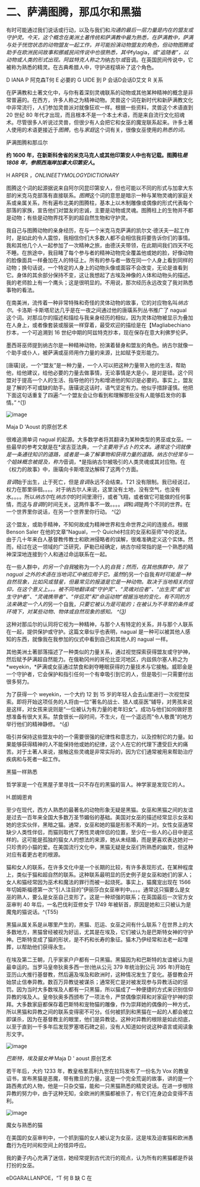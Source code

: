 

# 二、萨满图腾，那瓜尔和黑猫

有时可能通过我们说话或行动，以及与我们和*沟通的最后一层力量是内在的盟友或守护灵。今天，这个概念在美洲土著传统和萨满教中最为熟悉，在萨满教中，萨满与处于恍惚状态的动物盟友一起工作，并可能扮演动物盟友的角色，但动物图腾或助手在欧洲民间故事和挪威民间传说中也很熟悉，其中*fylagia，*或“追随者”，以动物或人类的形式出现。阿兹特克人称之为*纳古尔*或*音调。在英国民间传说中，它被称为熟悉的精灵。在古典希腊人中，守护进程填补了这个角色。

D IANA P 阿克森T何 E 必要的 G UIDE 到 P 会话D会话D艾文 R 关系

在萨满教和土著文化中，与你有着深刻灵魂联系的动物或其他某种精神的概念是非常普遍的。在西方，许多人称之为精神动物。灵兽这个词在新时代和新萨满教文化中非常流行，人们参加灵兽派对就像狂欢一样。根据一些资料，灵兽这个术语直到 20 世纪 80 年代才出现，而且根本不是一个本土术语，而是来自流行文化招魂术。尽管很多人听说过灵兽，但很少有人会把它和女巫的魔宠联系起来。许多土著人使用的术语更接近于*图腾*，也与*家庭*这个词有关，很像女巫使用的*熟悉的词。*

萨满图腾和那瓜尔

**约 1600 年，在新斯科舍省的米克马克人或其他印第安人中也有记载。图腾柱*是 1808 年，参照西海岸加拿大印第安人*。**

H ARPER ，*ONLINEETYMOLOGYDICTIONARY*

图腾这个词的起源据说来自阿尔冈昆印第安人，但也可能以不同的形式与加拿大东部的米克马克部落有直接联系。*图腾*这个词的意思是暗示一种与某物灵魂的家庭关系或亲属关系，所有遍布北美的图腾柱，基本上以木制雕像或偶像的形式代表每个部落的家族，宣告他们对盟友的忠诚，主要是动物或灵魂。图腾柱上的生物并不都是动物；有些是动物界找不到的超自然生物和守护灵。

我自己与图腾动物的亲身经历，在与一个米克马克萨满的凯尔文·德沃夫一起工作时，是如此的令人震惊，我相信你们大多数人都不会相信我将要告诉你们的事情。我和其他几个人一起参加了一次精神之旅，由德沃夫带领，在此期间我们四天不吃不睡。在旅途中，我目睹了每个参与者的精神动物完全覆盖他或她的脸，好像动物的脸像面具一样叠加在人的特征上。所有的参与者一致在同一个人身上看到同样的动物；换句话说，一个特定的人身上的动物头像或面容不会改变，无论是谁看到它。身体的其余部分保持不变，这让我想起了古埃及神像的人体和动物头的描述。我的老师脸上有一个鹰头；这是很明显的。不用说，那次经历永远改变了我对熟悉事物的看法。

在南美洲，流传着一种非常特殊和奇怪的灵体动物的故事，它的对应物名叫*纳古尔*。卡洛斯·卡斯塔尼达几乎是在一夜之间通过他的唐璜系列丛书推广了 nagual 这个词。对那瓜尔的描述和描绘与我亲身经历的相似，因为灵体动物被显示为叠加在人身上，或者像套装或服装一样穿着，最受欢迎的描绘是在【Magliabechiano 抄本，一个可追溯到 16 世纪中期的阿兹特克抄本，现在保存在意大利佛罗伦萨。

墨西哥巫师提到纳古尔是一种精神动物，扮演着替身和盟友的角色。纳古尔就像一个助手或仆人，被萨满或巫师用作力量的来源，比如赋予变形能力。

[唐璜]说，一个“盟友”是一种力量，一个人可以把这种力量带入他的生活，帮助他，给他建议，给他必要的力量去做事情，无论事情是大是小，是对是错。这个同盟对于提高一个人的生活、指导他的行为和增进他的知识是必要的。事实上，盟友是了解的不可或缺的助手。唐璜说这话时，语气坚定有力。他似乎措辞谨慎。他把下面这句话重复了四遍:“一个盟友会让你看到和理解那些没有人能够启发你的事情。” ^([1](9781620558478_nts.xhtml#nt9))

![image](images/9781620558478_004.jpg)

Maja D 'Aoust 的原创艺术

很难追溯单词 nagual 的起源。大多数学者将其翻译为某种类型的男巫或女巫。一些最早的参考文献是在*波吉亚法典，*一个主要用于占卜的文本。通常这个词就像是一条通往知识的道路，或者是一条了解事物和获得力量的道路。纳古尔经常与一个姐妹概念被提及，称为*音调，*是指纳古尔被吸引的人类灵魂或其对应物。在《权力的故事》中，唐璜向卡斯塔涅达解释了这两个方面。

*音调*始于出生，止于死亡，但是*音调*永远不会结束。T21 没有限制。我已经说过，权力在那里徘徊。。。。对于纳古尔人来说，这里没有土地，没有空气，也没有水。。。。所以*纳古尔*在*纳古尔*的时间里滑行，或者飞翔，或者做它可能做的任何事情，而这与*音调*的时间无关。这两件事不一致。。。。*调*和*调*是两个不同的世界。在一个世界里你说话，在另一个世界里你行动。 ^([2](9781620558478_nts.xhtml#nt10))

这个盟友，或助手精神，不知何故成为精神世界和生命世界之间的连接点。根据 Benson Saler 在他的文章“Nagual，一个 Quiché村庄的女巫和巫师”中的说法，由于几十年来白人基督教传教士和欧洲侵略者的误解，很难准确定义这个实体。然而，经过在这一领域的广泛研究，萨勒已经确定，纳古尔经常指的是一个熟悉的精神深深地连接到个人和通过命运联系在一起。

在一些人群中，*的另一个自我*被称为一个人的*自我；然而，在其他族群中，除了 *nagual* 之外的术语在当地词汇中被应用于它。虽然*的另一个自我*有时可能是一种自然现象，比如风或彗星，但最常见的报道是它是一种动物。取决于当地相关的信仰，在这个意义上。。。被不同地翻译成“守护灵”、“灵魂对应者”、“出生灵”或“出生守护者”、“灵魂携带者”、“伴侣灵”和“命运动物”根据当地的变化，有不同的方法来确定一个人的*另一个自我，*只要它被认为是可能的；在被认为不寻常的条件或环境下，对某些动物、物体或自然现象的感知。 ^([3](9781620558478_nts.xhtml#nt11))*

这种对那瓜尔的认同将它视为一种精神，与那个人有特定的关系，并与那个人联系在一起，提供保护或守护。这篇文章似乎也表明，nagual 是一种可以被其他人感知的东西，就像我在我参加的仪式中看到自己和其他人的 nagual 一样。

其他美洲土著部落描述了一种类似的力量关系，通过视觉探索获得盟友或守护神，然后赋予萨满超自然能力。在俄勒冈州的哥伦比亚河地区，内兹佩尔塞人称之为 *weyekin，*萨满或女巫通过禁食和剥夺睡眠获得的力量技术与它接触。威耶金是一个守护者，它会保护和指引任何一个有幸吸引到它的人，但是吸引一只需要付出很多努力。

为了获得一个 weyekin，一个大约 12 到 15 岁的年轻人会去山里进行一次视觉探索。即将开始这项任务的人将由一位“著名的战士、猎人或巫医”辅导，对男孩来说是这样，对女孩来说则是“一位被认为有力量的老年妇女”。成功与他们如何做好思想准备有很大关系。禁食很长一段时间，不生火，在一个遥远而“令人敬畏”的地方举行他们的精神静修。 ^([4](9781620558478_nts.xhtml#nt12))

吸引并保持这些盟友中的一个需要很强的纪律性和意志力，以及控制它的力量。如果能够获得精神的人不能保持他或她的纪律，这个人在它的代理下遭受巨大的痛苦。对于土著人来说，接触这些灵魂是非常实际的，因为它们通常被用来帮助治疗疾病和与死者一起工作。

黑猫一样熟悉

哲学家是一个在黑屋子里寻找一只不存在的黑猫的盲人。神学家是发现它的人。

H.朗姆恩肯

至少在现代，西方人熟悉的最著名的动物形象无疑是黑猫。女巫和黑猫之间的友谊是过去一百年来全国大多数万圣节媚俗的基础。美国对女巫的描述经常显示女巫和她的忠实伙伴，黑暗之猫。通常，女巫和她的猫是形影不离的一对。女性女巫通常缺少人类性伴侣，而猫则取代了男性灵魂伴侣的位置，至少在一些人的心目中是这样的。这可能是孤独的猫女人的想法的来源，她从未结婚，而是更喜欢表达她对一只珍贵的小猫的爱。在美国流行文化中，黑猫无疑是女巫们所熟悉的幽灵，但这种对应有着更古老的根源。

猫和女人的联系，在许多文化中是一个长期的比较，有许多表现形式，在某种程度上，类似于猫和超自然的联系。这种联系最明显的历史例子是女巫和她们的家人；女人和猫经常因为巫术和魔法的罪行而被一起烧死。事实上，猫魔宠出现在 1566 年切姆斯福德第一次“引人注目的”伊丽莎白女巫审判中。。。。通常这只猫要么是女巫的熟人，要么是女巫自己变形了。这是一种顽强的联系；在英国最后一次官方女巫审判 40 年后，一名巴伐利亚修女于 1749 年被斩首，原因是她和三只被认为是魔鬼的猫说话。^(T55)

黑猫从属关系是从哪里产生的，黑猫、厄运、女巫之间有什么联系？在世界上的大多数地方，黑猫曾经被视为好运，尤其是在埃及，它们被认为是巴斯特女神的守护神。巴斯特变成了猫的形状，是不朽和长寿的象征。猫木乃伊经常和法老一起埋葬，以帮助他们获得永生。

在埃及第二王朝，几乎家家户户都有一只黑猫。黑猫因为和巴斯特的友谊被认为是最幸运的。当罗马皇帝狄奥多西一世(他从公元 379 年统治到公元 395 年)开始在亚历山大推行基督教，然后遍及埃及和欧洲时，这种情况发生了变化。基督教会开始禁止信奉异教。数百万异教徒被谋杀；通常死亡是对被发现参与异教活动的惩罚。因为当时大多数埃及人都有一只黑猫，所以猫成了一种便捷的方式来识别信仰异教的埃及人。皇帝狄奥多西颁布了一项法令，严禁偶像崇拜和对家庭守护神的崇拜。大多数家庭都保存着巴斯特和宠物猫的雕像，作为崇拜她的偶像的一种方式，所以黑猫和异教之间的联系变得密不可分。任何被抓到和黑猫在一起的人都会被立即谋杀，因为在基督教主的眼里，他们是异教徒。这种对异教的根除是如此彻底，以至于直到一千多年后发现罗塞塔石碑之前，没有人知道如何说这种语言或阅读象形文字。

![image](images/9781620558478_005.jpg)

*巴斯特，埃及猫女神* Maja D ' aoust 原创艺术

若干年后，大约 1233 年，教皇格里高利九世在拉玛发布了一份名为 Vox 的教皇诏书，宣布黑猫是恶魔，带有撒旦的力量。这是一个完全荒诞的故事，讲的是一个路西弗式的人物，他是一只杂交猫，能和一只黑猫熟悉的精灵说话。在进一步根除异教的努力中，由于这种无知，全欧洲的黑猫都被杀了，有它们在身边会变得不吉利。

![image](images/9781620558478_006.jpg)

魔女与熟悉的猫

在美国的女巫审判中，一个抓到猫的女人被认定为女巫，这是埃及迫害猫和欧洲愚蠢行为在时间和空间上的怪异呼应。

我的妻子内心充满了迷信，她经常提到古代流行的观点，认为所有的黑猫都是乔装打扮的女巫。

eDGARALLANPOE，“T 何 B 缺 C 在